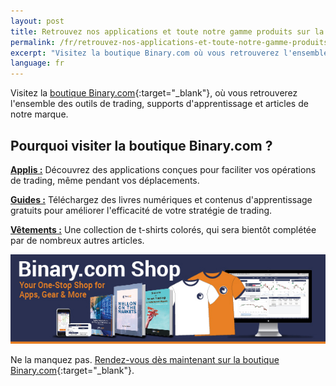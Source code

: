 ```yaml
---
layout: post
title: Retrouvez nos applications et toute notre gamme produits sur la boutique Binary.com !
permalink: /fr/retrouvez-nos-applications-et-toute-notre-gamme-produits-sur-la-boutique-binarycom/
excerpt: "Visitez la boutique Binary.com où vous retrouverez l'ensemble des outils de trading, supports d'apprentissage et articles de notre marque...."
language: fr
---
```


Visitez la [boutique Binary.com](https://shop.binary.com/){:target="_blank"}, où vous retrouverez l'ensemble des outils de trading, supports d'apprentissage et articles de notre marque.

<h2>Pourquoi visiter la boutique Binary.com ?</h2>


**<a href="https://shop.binary.com/collections/applications" target="_blank">Applis :</a>** Découvrez des applications conçues pour faciliter vos opérations de trading, même pendant vos déplacements.<br>

**<a href="https://shop.binary.com/collections/guides" target="_blank">Guides :</a>** Téléchargez des livres numériques et contenus d'apprentissage gratuits pour améliorer l'efficacité de votre stratégie de trading.<br>

**<a href="https://shop.binary.com/collections/apparels" target="_blank">Vêtements :</a>** Une collection de t-shirts colorés, qui sera bientôt complétée par de nombreux autres articles.


<a href="https://shop.binary.com/collections/all" target="_blank"><img src="/images/binary-shop-email-image-01.jpg" alt="Binary.com"></a>

Ne la manquez pas. [Rendez-vous dès maintenant sur la boutique Binary.com](https://shop.binary.com/collections/all){:target="_blank"}.

